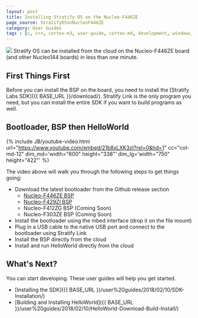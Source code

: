 ```yaml
---
layout: post
title: Installing Stratify OS on the Nucleo-F446ZE
page_source: StratifyOSonNucleoF446ZE
category: User Guides
tags : [c, c++, cortex-m3, user-guide, cortex-m4, development, windows, macosx, Stratify]
---
```


<img class="post_image" src="{{ BASE_PATH }}/images/nucleo-f446ze.png" />
Stratify OS can be installed from the cloud on the Nucleo-F446ZE board (and other Nucleo144 boards) in less than one minute.

## First Things First

Before you can install the BSP on the board, you need to install the [Stratify Labs SDK]({{ BASE_URL }}/download/). Stratify Link is the only program you need, but you can install the entire SDK if you want to build programs as well.

## Bootloader, BSP then HelloWorld

{% include JB/youtube-video.html
	url="https://www.youtube.com/embed/21b8xLXK3zI?rel=0&hd=1"
    cc="col-md-12"
	dim_md='width="600" height="338"'
	dim_lg='width="750" height="422"'
%}

The video above will walk you through the following steps to get things going:

- Download the latest bootloader from the Github release section
  - [Nucleo-F446ZE BSP](https://github.com/StratifyLabs/Nucleo-F446ZE/releases)
  - [Nucleo-F429ZI BSP](https://github.com/StratifyLabs/Nucleo-F429ZI/releases)
  - Nucleo-F412ZG BSP (Coming Soon)
  - Nucleo-F303ZE BSP (Coming Soon)
- Install the bootloader using the mbed interface (drop it on the file mount)
- Plug in a USB cable to the native USB port and connect to the bootloader using Stratify Link
- Install the BSP directly from the cloud
- Install and run HelloWorld directly from the cloud

## What's Next?

You can start developing. These user guides will help you get started.

- [Installing the SDK]({{ BASE_URL }}/user%20guides/2018/02/10/SDK-Installation/)
- [Building and Installing HelloWorld]({{ BASE_URL }}/user%20guides/2018/02/10/HelloWorld-Download-Build-Install/)




